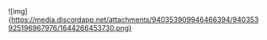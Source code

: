 ![img]{https://media.discordapp.net/attachments/940353909946466394/940353925196967976/1644266453730.png}
